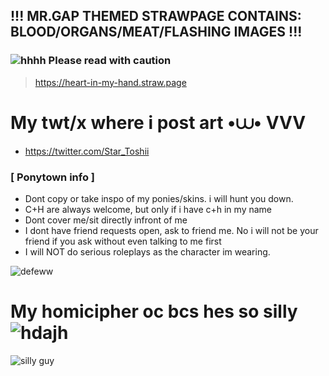 ## !!! MR.GAP THEMED STRAWPAGE CONTAINS: BLOOD/ORGANS/MEAT/FLASHING IMAGES !!!
### ![hhhh](https://file.garden/ZnbF-yDxaQzC9rkX/swirl%20gif.gif) Please read with caution
> https://heart-in-my-hand.straw.page

# My twt/x where i post art •⩊• VVV
- https://twitter.com/Star_Toshii

### [ Ponytown info ]
- Dont copy or take inspo of my ponies/skins. i will hunt you down. 
- C+H are always welcome, but only if i have c+h in my name
- Dont cover me/sit directly infront of me
- I dont have friend requests open, ask to friend me. No i will not be your friend if you ask without even talking to me first
- I will NOT do serious roleplays as the character im wearing.

![defeww](https://file.garden/ZnbF-yDxaQzC9rkX/studded%20belt%20blinkie.gif)
 # My homicipher oc bcs hes so silly ![hdajh](https://file.garden/ZnbF-yDxaQzC9rkX/red%20arrows%20pixel.gif)
![silly guy](https://file.garden/ZnbF-yDxaQzC9rkX/homicipher%20oc.png)
